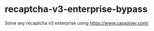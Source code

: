 # recaptcha-v3-enterprise-bypass
Solve any recaptcha v3 enterprise using https://www.capsolver.com/


